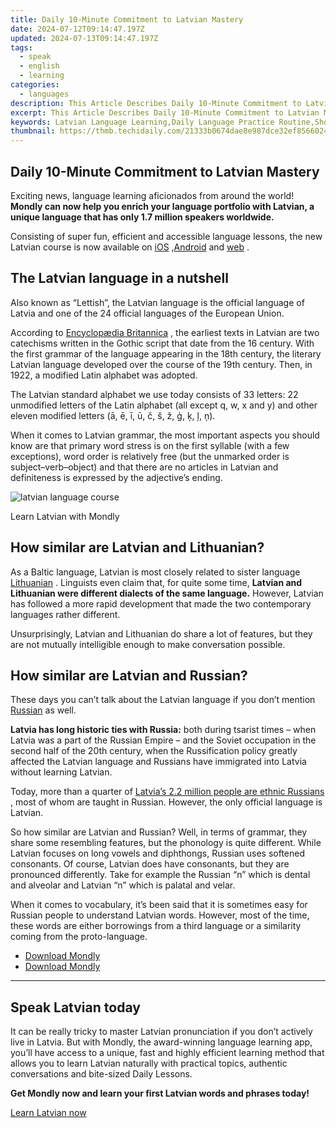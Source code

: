 ```yaml
---
title: Daily 10-Minute Commitment to Latvian Mastery
date: 2024-07-12T09:14:47.197Z
updated: 2024-07-13T09:14:47.197Z
tags:
  - speak
  - english
  - learning
categories:
  - languages
description: This Article Describes Daily 10-Minute Commitment to Latvian Mastery
excerpt: This Article Describes Daily 10-Minute Commitment to Latvian Mastery
keywords: Latvian Language Learning,Daily Language Practice Routine,Short Daily Lessons for Latvian,Latvian Mastery Techniques,Daily Commitment for Language Proficiency,10-Minute Daily Latvian Immersion,Latvian Daily Practice for Effective Learning
thumbnail: https://thmb.techidaily.com/21333b0674dae8e987dce32ef856602446e7d37aac1b972fab53c865a8b5f643.jpg
---
```


## Daily 10-Minute Commitment to Latvian Mastery

 Exciting news, language learning aficionados from around the world!‌ **Mondly can now help you enrich your language portfolio with Latvian, a unique language that has only 1.7 million speakers worldwide.**

 Consisting of super fun, efficient and accessible language lessons, the new Latvian course is now available on [iOS](https://app.adjust.io/5ixfg4k?campaign=blog-post-id-4558&fallback=https%3A%2F%2Fapp.mondly.com?avangate%5Fsrc=blog-post-id-4558?mother%5Flang=en%5Fus?target%5Flang=lv&redirect%5Fandroid=https%3A%2F%2Fplay.google.com%2Fstore%2Fapps%2Fdetails%3Fid%3Dcom.atistudios.mondly.languages&redirect%5Fios=https%3A%2F%2Fitunes.apple.com%2Fapp%2Fid987873536&redirect%5Fmacos=https%3A%2F%2Fapp.mondly.com?avangate%5Fsrc=blog-post-id-4558?mother%5Flang=en%5Fus?target%5Flang=lv) ,[Android](https://app.adjust.io/5ixfg4k?campaign=blog-post-id-4558&fallback=https%3A%2F%2Fapp.mondly.com?avangate%5Fsrc=blog-post-id-4558?mother%5Flang=en%5Fus?target%5Flang=lv&redirect%5Fandroid=https%3A%2F%2Fplay.google.com%2Fstore%2Fapps%2Fdetails%3Fid%3Dcom.atistudios.mondly.languages&redirect%5Fios=https%3A%2F%2Fitunes.apple.com%2Fapp%2Fid987873536&redirect%5Fmacos=https%3A%2F%2Fapp.mondly.com?avangate%5Fsrc=blog-post-id-4558?mother%5Flang=en%5Fus?target%5Flang=lv) and [web](https://app.adjust.io/5ixfg4k?campaign=blog-post-id-4558&fallback=https%3A%2F%2Fapp.mondly.com?avangate%5Fsrc=blog-post-id-4558?mother%5Flang=en%5Fus?target%5Flang=lv&redirect%5Fandroid=https%3A%2F%2Fplay.google.com%2Fstore%2Fapps%2Fdetails%3Fid%3Dcom.atistudios.mondly.languages&redirect%5Fios=https%3A%2F%2Fitunes.apple.com%2Fapp%2Fid987873536&redirect%5Fmacos=https%3A%2F%2Fapp.mondly.com?avangate%5Fsrc=blog-post-id-4558?mother%5Flang=en%5Fus?target%5Flang=lv) .

## The Latvian language in a nutshell

 Also known as “Lettish”, the Latvian language is the official language of Latvia and one of the 24 official languages of the European Union.

 According to [Encyclopædia Britannica](https://www.britannica.com/topic/Latvian-language) , the earliest texts in Latvian are two catechisms written in the Gothic script that date from the 16 century. With the first grammar of the language appearing in the 18th century, the literary Latvian language developed over the course of the 19th century. Then, in 1922, a modified Latin alphabet was adopted.

 The Latvian standard alphabet we use today consists of 33 letters: 22 unmodified letters of the Latin alphabet (all except q, w, x and y) and other eleven modified letters (ā, ē, ī, ū, č, š, ž, ģ, ķ, ļ, ņ).

 When it comes to Latvian grammar, the most important aspects you should know are that primary word stress is on the first syllable (with a few exceptions), word order is relatively free (but the unmarked order is subject–verb–object) and that there are no articles in Latvian and definiteness is expressed by the adjective’s ending.

![latvian language course](https://edge.mondly.com/blog/wp-content/uploads/2020/03/latvian-language-course-277x600.jpg "Learn Latvian Online In Just 10 Minutes A Day 2")

 Learn Latvian with Mondly

## How similar are Latvian and Lithuanian?

 As a Baltic language, Latvian is most closely related to sister language [Lithuanian](https://shop.mondly.com/affiliate.php?ACCOUNT=ATISTUDI&AFFILIATE=108875&PATH=https://www.mondly.com?AFFILIATE=108875) . Linguists even claim that, for quite some time, **Latvian and Lithuanian were different dialects of the same language.** However, Latvian has followed a more rapid development that made the two contemporary languages rather different.

 Unsurprisingly, Latvian and Lithuanian do share a lot of features, but they are not mutually intelligible enough to make conversation possible.

## How similar are Latvian and Russian?

 These days you can’t talk about the Latvian language if you don’t mention [Russian](https://shop.mondly.com/affiliate.php?ACCOUNT=ATISTUDI&AFFILIATE=108875&PATH=https://www.mondly.com?AFFILIATE=108875) as well.

**Latvia has long historic ties with Russia:** both during tsarist times – when Latvia was a part of the Russian Empire – and the Soviet occupation in the second half of the 20th century, when the Russification policy greatly affected the Latvian language and Russians have immigrated into Latvia without learning Latvian.

 Today, more than a quarter of [Latvia’s 2.2 million people are ethnic Russians](https://www.bbc.com/news/world-europe-43626368) , most of whom are taught in Russian. However, the only official language is Latvian.

 So how similar are Latvian and Russian? Well, in terms of grammar, they share some resembling features, but the phonology is quite different. While Latvian focuses on long vowels and diphthongs, Russian uses softened consonants. Of course, Latvian does have consonants, but they are pronounced differently. Take for example the Russian “n” which is dental and alveolar and Latvian “n” which is palatal and velar.

 When it comes to vocabulary, it’s been said that it is sometimes easy for Russian people to understand Latvian words. However, most of the time, these words are either borrowings from a third language or a similarity coming from the proto-language.

* [Download Mondly](https://www.facebook.com/sharer/sharer.php?u=https%3A%2F%2Fwww.mondly.com%2Fblog%2Flearn-latvian-online%2F&t=Learn+Latvian+Online+in+Just+10+Minutes+a+Day "Share on Facebook")
* [Download Mondly](https://shop.mondly.com/affiliate.php?ACCOUNT=ATISTUDI&AFFILIATE=108875&PATH=https://www.mondly.com?AFFILIATE=108875)

---

## Speak Latvian today

 It can be really tricky to master Latvian pronunciation if you don’t actively live in Latvia. But with Mondly, the award-winning language learning app, you’ll have access to a unique, fast and highly efficient learning method that allows you to learn Latvian naturally with practical topics, authentic conversations and bite-sized Daily Lessons.

 **Get Mondly now and learn your first Latvian words and phrases today!**

[Learn Latvian now](https://adjt.mondly.com/5ixfg4k?campaign=blog-post-id-4558&fallback=https%3A%2F%2Fapp.mondly.com%3Futm%5Fmedium%3Dblog%5Fblog-post-id-4558%26utm%5Fsource%3Dblog-post-id-4558&redirect%5Fmacos=https%3A%2F%2Fapp.mondly.com%3Futm%5Fmedium%3Dblog%5Fblog-post-id-4558%26utm%5Fsource%3Dblog-post-id-4558&redirect%5Fandroid=https%3A%2F%2Fplay.google.com%2Fstore%2Fapps%2Fdetails%3Fid%3Dcom.atistudios.mondly.languages%3Futm%5Fmedium%3Dblog%5Fblog-post-id-4558%26utm%5Fsource%3Dblog-post-id-4558&redirect%5Fios=https%3A%2F%2Fapps.apple.com%2Fapp%2Fapple-store%2Fid987873536%3Fpt%3D78954800%26ct%3Dblog-post-id-4558%26mt%3D8 "Learn Latvian now")

<ins class="adsbygoogle"
     style="display:block"
     data-ad-format="autorelaxed"
     data-ad-client="ca-pub-7571918770474297"
     data-ad-slot="1223367746"></ins>



<ins class="adsbygoogle"
     style="display:block"
     data-ad-client="ca-pub-7571918770474297"
     data-ad-slot="8358498916"
     data-ad-format="auto"
     data-full-width-responsive="true"></ins>


